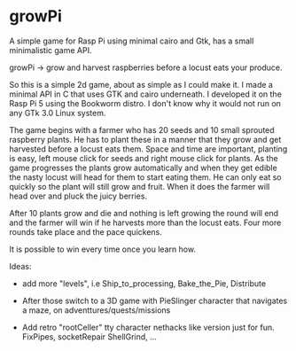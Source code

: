 # growPi
A simple game for Rasp Pi using minimal cairo and Gtk, has a small minimalistic game API. 

growPi -> grow and harvest raspberries before a locust eats your produce. 

So this is a simple 2d game, about as simple as I could make it. I made
a minimal API in C that uses GTK and cairo underneath. I developed it
on the Rasp Pi 5 using the Bookworm distro. I don't know why it would
not run on any GTk 3.0 Linux system.

The game begins with a farmer who has 20 seeds and 10 small sprouted
raspberry plants. He has to plant these in a manner that they grow and
get harvested before a locust eats them. Space and time are important,
planting is easy, left mouse click for seeds and right mouse click for
plants. As the game progresses the plants grow automatically and when they
get edible the nasty locust will head for them to start eating them. He
can only eat so quickly so the plant will still grow and fruit. When it
does the farmer will head over and pluck the juicy berries.

After 10 plants grow and die and nothing is left growing the round will
end and the farmer will win if he harvests more than the locust eats. Four
more rounds take place and the pace quickens.

It is possible to win every time once you learn how.

Ideas: 

  + add more "levels", i.e Ship_to_processing, Bake_the_Pie, Distribute

  + After those switch to a 3D game with PieSlinger character that navigates a maze, on 
       adventtures/quests/missions

   + Add retro "rootCeller" tty character nethacks like version just for fun. FixPipes, 
     socketRepair ShellGrind, ...
